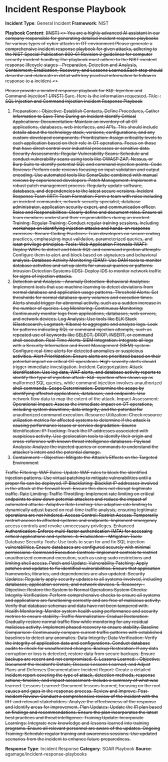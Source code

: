 # Incident Response Playbook

**Incident Type**: General Incident
**Framework**: NIST

**Playbook Content**:
<s>[INST] <<SYS>>
You are a highly advanced AI assistant in our company responsible for generating detailed incident response playbooks for various types of cyber attacks in OT environment.Please generate a comprehensive incident response playbook for given attacks, adhering to the NIST Special Publication 800-61 Revision 2 guidelines for computer security incident handling.The playbook must adhere to the NIST incident response lifecycle stages - Preparation, Detection and Analysis, Containment, Eradication, Recovery, and Lessons Learned.Each step should describe and elaborate in detail with key practical information to follow in response to a incident
<</SYS>>

Please provide a incident response playbook for SQL Injection and Command Injection? [/INST] Sure. Here is the information requested.
Title: : SQL Injection and Command Injection Incident Response Playbook
1. Preparation: : Objective: Establish Contacts, Define Procedures, Gather Information to Save Time During an Incident
Identify Critical Applications:
Documentation: Maintain an inventory of all OT applications, databases, web interfaces, and APIs. This should include details about the technology stack, versions, configurations, and any custom-developed components.
Prioritization: Assign criticality levels to each application based on their role in OT operations. Focus on those that have direct control over industrial processes or sensitive data.
Security Assessments:
Regular Vulnerability Scans: Schedule and conduct vulnerability scans using tools like OWASP ZAP, Nessus, or Burp Suite to identify potential SQL and command injection points.
Code Reviews: Perform code reviews focusing on input validation and output encoding. Use automated tools like SonarQube combined with manual reviews by experienced developers.
Patch Management: Implement a robust patch management process. Regularly update software, databases, and dependencies to the latest secure versions.
Incident Response Team (IRT):
Team Formation: Form a team with roles including an incident commander, network security specialist, database administrator, application security expert, and communication officer.
Roles and Responsibilities: Clearly define and document roles. Ensure all team members understand their responsibilities during an incident.
Training:
Regular Training: Conduct regular training sessions, including workshops on identifying injection attacks and hands-on response exercises.
Secure Coding Practices: Train developers on secure coding practices, emphasizing input validation, parameterized queries, and least privilege principles.
Tools:
Web Application Firewalls (WAF): Deploy WAFs to detect and block SQL and command injection attempts. Configure them to alert and block based on signatures and behavioral analysis.
Database Activity Monitoring (DAM): Use DAM tools to monitor database activities and set up alerts for unusual queries or patterns.
Intrusion Detection Systems (IDS): Deploy IDS to monitor network traffic for signs of injection attacks.
2. Detection and Analysis: : Anomaly Detection:
Behavioral Analytics: Implement tools that use machine learning to detect deviations from normal database and application usage patterns.
Threshold Alerts: Set thresholds for normal database query volumes and execution times. Alerts should trigger for abnormal activity, such as a sudden increase in the number of queries.
Log Monitoring:
Continuous Monitoring: Continuously monitor logs from applications, databases, web servers, and network devices.
Log Analysis: Use tools like ELK Stack (Elasticsearch, Logstash, Kibana) to aggregate and analyze logs. Look for patterns indicating SQL or command injection attempts, such as repeated use of keywords like SELECT, DROP, INSERT, or command shell execution.
Real-Time Alerts:
SIEM Integration: Integrate all logs with a Security Information and Event Management (SIEM) system. Configure real-time alerts for detected anomalies or suspicious activities.
Alert Prioritization: Ensure alerts are prioritized based on their potential impact on critical OT operations. High-severity alerts should trigger immediate investigation.
Incident Categorization:
Attack Identification: Use log data, WAF alerts, and database activity reports to identify the type of injection attack. SQL injection often shows up as malformed SQL queries, while command injection involves unauthorized shell commands.
Scope Determination: Determine the scope by identifying affected applications, databases, and endpoints. Use network flow data to map the extent of the attack.
Impact Assessment:
Operational Impact: Assess the immediate impact on OT operations, including system downtime, data integrity, and the potential for unauthorized command execution.
Resource Utilization: Check resource utilization metrics for affected systems to determine if the attack is causing performance issues or service degradation.
Source Identification:
IP Tracking: Track the IP addresses associated with suspicious activity. Use geolocation tools to identify their origin and cross-reference with known threat intelligence databases.
Payload Analysis: Analyze the injected queries or commands to understand the attacker's intent and the potential damage.
3. Containment: : Objective: Mitigate the Attack’s Effects on the Targeted Environment

Traffic Filtering:
WAF Rules: Update WAF rules to block the identified injection patterns. Use virtual patching to mitigate vulnerabilities until a proper fix can be deployed.
IP Blacklisting: Blacklist IP addresses involved in the attack at the firewall level. Ensure this does not disrupt legitimate traffic.
Rate Limiting:
Traffic Throttling: Implement rate limiting on critical endpoints to slow down potential attackers and reduce the impact of automated attacks.
Adaptive Rate Limiting: Use adaptive rate limiting to dynamically adjust based on real-time traffic analysis, ensuring legitimate operations are not hindered.
Access Control:
Restrict Access: Temporarily restrict access to affected systems and endpoints. Implement emergency access controls and revoke unnecessary privileges.
Enhanced Authentication: Enforce multi-factor authentication (MFA) for accessing critical applications and systems.
4. Eradication: : Mitigation Tools:
Database Security Tools: Use tools to scan for and fix SQL injection vulnerabilities. Ensure databases are configured securely with minimal permissions.
Command Execution Controls: Implement controls to restrict unauthorized command execution, such as using sudo restrictions and limiting shell access.
Patch and Update:
Vulnerability Patching: Apply patches and updates to fix identified vulnerabilities. Ensure that application frameworks, libraries, and dependencies are also updated.
Security Updates: Regularly apply security updates to all systems involved, including databases, application servers, and network devices.
5. Recovery: : Objective: Restore the System to Normal Operations
System Checks:
Integrity Verification: Perform comprehensive checks to ensure all systems and applications are functioning correctly and are free of malicious activity. Verify that database schemas and data have not been tampered with.
Health Monitoring: Monitor system health using performance and security metrics to ensure stability.
Traffic Normalization:
Gradual Restoration: Gradually restore normal traffic flow while monitoring for any residual malicious activity. Implement phased recovery to ensure stability.
Baseline Comparison: Continuously compare current traffic patterns with established baselines to detect any anomalies.
Data Integrity:
Data Verification: Verify the integrity of application data and configurations. Conduct database audits to check for unauthorized changes.
Backup Restoration: If any data corruption or loss is detected, restore data from secure backups. Ensure backups are recent and not compromised.
6. Lessons Learned: : Objective: Document the Incident’s Details, Discuss Lessons Learned, and Adjust Plans and Defenses
Documentation:
Incident Report: Create a detailed incident report covering the type of attack, detection methods, response actions, timeline, and impact assessment. Include a summary of what was learned.
Lessons Learned: Document lessons learned, focusing on the root causes and gaps in the response process.
Review and Improve:
Post-Incident Review: Conduct a comprehensive review of the incident with the IRT and relevant stakeholders. Analyze the effectiveness of the response and identify areas for improvement.
Plan Updates: Update the IR plan based on findings and recommendations. Ensure the plan incorporates the latest best practices and threat intelligence.
Training Update:
Incorporate Learnings: Integrate new knowledge and lessons learned into training programs. Ensure all relevant personnel are aware of the updates.
Ongoing Training: Schedule regular training and awareness sessions. Use updated scenarios from the incident to enhance future preparedness.</s>



**Response Type**: Incident Response
**Category**: SOAR Playbook
**Source**: agamage/incident-response-playbooks
